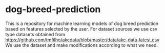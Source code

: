 # dog-breed-prediction

This is a repository for machine learning models of dog breed prediction based on features selected by the user. For dataset sources we use csv type datasets obtained from https://github.com/tmfilho/akcdata/blob/master/data/akc-data-latest.csv
We use the dataset and make modifications according to what we need.
